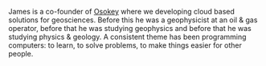 James is a co-founder of [Osokey](https://osokey.com/) where we developing cloud based solutions for geosciences. Before this he was a geophysicist at an oil & gas operator, before that he was studying geophysics and before that he was studying physics & geology. A consistent theme has been programming computers: to learn, to solve problems, to make things easier for other people. 
